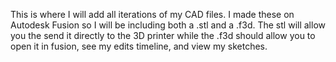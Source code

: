 This is where I will add all iterations of my CAD files. I made these on Autodesk Fusion so I will be including both a .stl and a .f3d. The stl will allow you the send it directly to the 3D printer while the .f3d should allow you to open it in fusion, see my edits timeline, and view my sketches.

